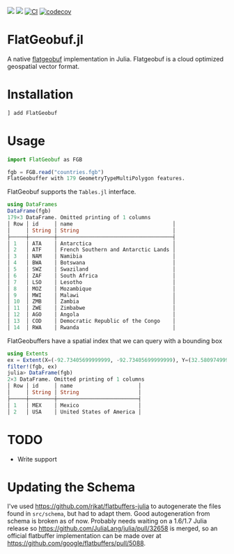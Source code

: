 [![](https://img.shields.io/badge/docs-dev-blue.svg)](https://evetion.github.io/FlatGeobuf.jl/dev) [![](https://img.shields.io/badge/docs-stable-blue.svg)](https://evetion.github.io/FlatGeobuf.jl/stable) [![CI](https://github.com/evetion/FlatGeobuf.jl/actions/workflows/ci.yml/badge.svg)](https://github.com/evetion/FlatGeobuf.jl/actions/workflows/ci.yml) [![codecov](https://codecov.io/gh/evetion/FlatGeobuf.jl/branch/master/graph/badge.svg?token=PBLSRXFGII)](https://codecov.io/gh/evetion/FlatGeobuf.jl)

# FlatGeobuf.jl
A native [flatgeobuf](https://github.com/flatgeobuf/flatgeobuf) implementation in Julia. Flatgeobuf is a cloud optimized geospatial vector format.

# Installation
```julia
] add FlatGeobuf
```

# Usage
```julia
import FlatGeobuf as FGB

fgb = FGB.read("countries.fgb")
FlatGeobuffer with 179 GeometryTypeMultiPolygon features.
```

FlatGeobuf supports the `Tables.jl` interface.
```julia
using DataFrames
DataFrame(fgb)
179×3 DataFrame. Omitted printing of 1 columns
│ Row │ id     │ name                                │
│     │ String │ String                              │
├─────┼────────┼─────────────────────────────────────┤
│ 1   │ ATA    │ Antarctica                          │
│ 2   │ ATF    │ French Southern and Antarctic Lands │
│ 3   │ NAM    │ Namibia                             │
│ 4   │ BWA    │ Botswana                            │
│ 5   │ SWZ    │ Swaziland                           │
│ 6   │ ZAF    │ South Africa                        │
│ 7   │ LSO    │ Lesotho                             │
│ 8   │ MOZ    │ Mozambique                          │
│ 9   │ MWI    │ Malawi                              │
│ 10  │ ZMB    │ Zambia                              │
│ 11  │ ZWE    │ Zimbabwe                            │
│ 12  │ AGO    │ Angola                              │
│ 13  │ COD    │ Democratic Republic of the Congo    │
│ 14  │ RWA    │ Rwanda                              │
```

FlatGeobuffers have a spatial index that we can query with a bounding box
```julia
using Extents
ex = Extent(X=(-92.73405699999999, -92.73405699999999), Y=(32.580974999999995, 32.580974999999995))
filter!(fgb, ex)
julia> DataFrame(fgb)
2×3 DataFrame. Omitted printing of 1 columns
│ Row │ id     │ name                     │
│     │ String │ String                   │
├─────┼────────┼──────────────────────────┤
│ 1   │ MEX    │ Mexico                   │
│ 2   │ USA    │ United States of America │
```

# TODO
* Write support

# Updating the Schema
I've used https://github.com/rjkat/flatbuffers-julia to autogenerate the files found in `src/schema`, but had to adapt them. Good autogeneration from schema is broken as of now. Probably needs waiting on a 1.6/1.7 Julia release so https://github.com/JuliaLang/julia/pull/32658 is merged, so an official flatbuffer implementation can be made over at https://github.com/google/flatbuffers/pull/5088.
